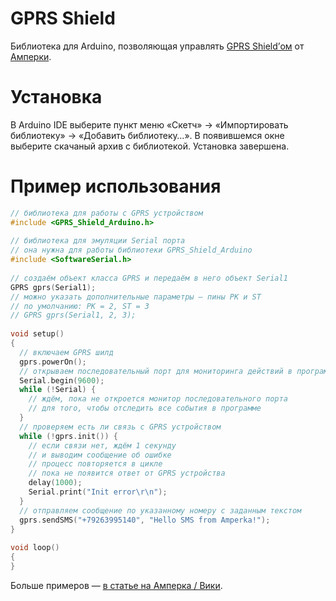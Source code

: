 GPRS Shield
===========

Библиотека для Arduino, позволяющая управлять [GPRS Shield’ом](http://amperka.ru/product/arduino-gprs-shield)
от [Амперки](http://amperka.ru/).

Установка
=========

В Arduino IDE выберите пункт меню «Скетч» → «Импортировать библиотеку» →
«Добавить библиотеку…». В появившемся окне выберите скачаный архив с
библиотекой. Установка завершена.

Пример использования
====================

```cpp
// библиотека для работы с GPRS устройством
#include <GPRS_Shield_Arduino.h>
 
// библиотека для эмуляции Serial порта
// она нужна для работы библиотеки GPRS_Shield_Arduino
#include <SoftwareSerial.h>
 
// создаём объект класса GPRS и передаём в него объект Serial1 
GPRS gprs(Serial1);
// можно указать дополнительные параметры — пины PK и ST
// по умолчанию: PK = 2, ST = 3
// GPRS gprs(Serial1, 2, 3);
 
void setup()
{
  // включаем GPRS шилд
  gprs.powerOn();
  // открываем последовательный порт для мониторинга действий в программе
  Serial.begin(9600); 
  while (!Serial) {
    // ждём, пока не откроется монитор последовательного порта
    // для того, чтобы отследить все события в программе
  }
  // проверяем есть ли связь с GPRS устройством
  while (!gprs.init()) {
    // если связи нет, ждём 1 секунду
    // и выводим сообщение об ошибке
    // процесс повторяется в цикле
    // пока не появится ответ от GPRS устройства
    delay(1000);
    Serial.print("Init error\r\n");
  }
  // отправляем сообщение по указанному номеру с заданным текстом
  gprs.sendSMS("+79263995140", "Hello SMS from Amperka!");
}
 
void loop()
{
}
```

Больше примеров — [в статье на Амперка / Вики](http://wiki.amperka.ru/%D0%BF%D1%80%D0%BE%D0%B4%D1%83%D0%BA%D1%82%D1%8B:gprs-shield).
